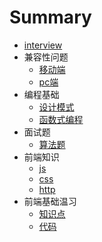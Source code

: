 # Summary

* [interview](README.md)
* 兼容性问题
    * [移动端](compatibility/mobile.md)
    * [pc端](compatibility/pc.md)
* 编程基础
    * [设计模式](basic/design-pattern.md)
    * [函数式编程](basic/functional-programming.md)
* 面试题
    * [算法题](exercise/algorithm.md)
* 前端知识
    * [js](topic/js.md)
    * [css](topic/css.md)
    * [http](topic/http.md)
* 前端基础温习
    * [知识点](learn/note.md)
    * [代码](learn/code.md)
